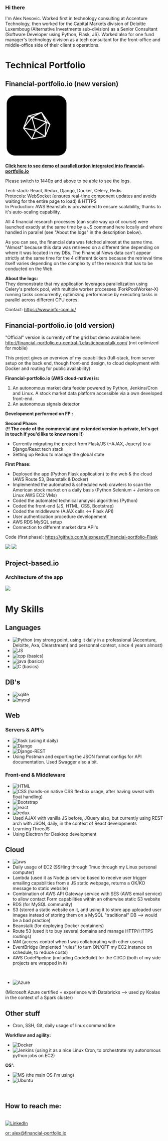 ### Hi there 

I'm Alex Nesovic. Worked first in technology consulting at Accenture Technology, then worked for the Capital Markets division of Deloitte Luxemboug (Alternative Investments sub-division) as a Senior Consultant (Software Developer using Python, Flask, JS). Worked also for one fund manager's technology division as a tech consultant for the front-office and middle-office side of their client's operations. <br>

# Technical Portfolio

  
## Financial-portfolio.io (new version)

<a href="https://www.youtube.com/watch?v=HUfxmiZ7kGs">
  <img src="https://github.com/alexnesov/alexnesov/blob/main/vanillaJS/Assets/fp_logo.svg" alt="financial-portfolio.io" width="200"/>
</a>

**[Click here to see demo of parallelization integrated into financial-portfolio.io](https://www.youtube.com/watch?v=HUfxmiZ7kGs)**


Please switch to 1440p and above to be able to see the logs.

Tech stack: React, Redux, Django, Docker, Celery, Redis<br>
Protocols: WebSocket (ensures real-time component updates and avoids waiting for the entire page to load) & HTTPS<br>
In Production: AWS Beanstalk is provisioned to ensure scalability, thanks to it's auto-scaling capability.<br>

All 4 financial research processes (can scale way up of course) were launched exactly at the same time by a JS command here locally and where handled in parallel (see "About the logs" in the description below).

As you can see, the financial data was fetched almost at the same time. "Almost" because this data was retrieved on a different time depending on where it was located in my DBs.
The Financial News data can't appear strictly at the same time for the 4 different tickers because the retrieval time itself varies depending on the complexity of the research that has to be conducted on the Web. 

**About the logs:** <br>
They demonstrate that my application leverages parallelization using Celery's prefork pool, with multiple worker processes (ForkPoolWorker-X) running tasks concurrently, optimizing performance by executing tasks in parallel across different CPU cores.

Contact: https://www.info-com.io/



## Financial-portfolio.io (old version)

"Official" version is currently off the grid but demo available here: http://financial-portfolio.eu-central-1.elasticbeanstalk.com/  (not optimized for mobile)

This project gives an overview of my capabilities (full-stack, from server setup on the back end, though front-end design, to cloud deployment with Docker and routing for public availability).

<b>Financial-portfolio.io (AWS cloud-native) is: </b>
1. An autonomous market data feeder powered by Python, Jenkins/Cron and Linux. A stock market data platform accessible via a own developed front-end.
2. An autonomous signals detector

<b>Development performed on FP : </b>

<b>Second Phase:</b> <br> (**!! The code of the commercial and extended version is private, let's get in touch if you'd like to know more !!**)
- Currently migrating the project from Flask/JS (+AJAX, Jquery) to a Django/React tech stack
- Setting up Redux to manage the global state

<b>First Phase:</b> <br>
- Deployed the app (Python Flask application) to the web & the cloud (AWS Route 53, Beanstalk & Docker)
- Implemented the automated & scheduled web crawlers to scan the American stock market on a daily basis (Python Selenium + Jenkins on Linux AWS EC2 VMs)
- Coded the automated technical analysis algorithms (Python)
- Coded the front-end (JS, HTML, CSS, Bootstrap)
- Coded the middleware (AJAX calls <-> Flask API)
- User authentication procedure developement
- AWS RDS MySQL setup 
- Connection to different market data API's

Code (first phase): https://github.com/alexnesov/Financial-portfolio-Flask

<img src="https://github.com/alexnesov/Financial-portfolio-io-advanced-Flask/blob/main/SV/static/signal_flow_na2.png">
<img src="https://github.com/alexnesov/Get-the-signals/blob/8dab1ac794c2fe0524169f6ca1cd316cad621bf1/SV/static/dash.png">

## Project-based.io

### Architecture of the app

<img src="https://github.com/alexnesov/project_based_io/blob/main/documentation/diagrams/data_flow.png">


# My Skills

## Languages
- <img alt="Python" src="https://img.shields.io/badge/Python-3776AB?style=for-the-badge&logo=python&logoColor=white"/> (my strong point, using it daily in a professional (Accenture, Deloitte, Axa, Clearstream) and personnal context, since 4 years almost)
- <img alt="JS" src="https://img.shields.io/badge/JavaScript-F7DF1E?style=for-the-badge&logo=javascript&logoColor=black"/> 
- <img alt="cpp" src="https://img.shields.io/badge/C%2B%2B-00599C?style=for-the-badge&logo=c%2B%2B&logoColor=white"/> (basics)
- <img alt="java" src="https://img.shields.io/badge/Java-ED8B00?style=for-the-badge&logo=java&logoColor=white"/> (basics)
- <img alt="C" src="https://img.shields.io/badge/C-00599C?style=for-the-badge&logo=c&logoColor=white"/> (basics)


## DB's
- <img alt="sqlite" src="https://img.shields.io/badge/SQLite-07405E?style=for-the-badge&logo=sqlite&logoColor=white"/>
- <img alt="mysql" src="https://img.shields.io/badge/MySQL-00000F?style=for-the-badge&logo=mysql&logoColor=white"/>

## Web

### Servers & API's
- <img alt="flask" src="https://img.shields.io/badge/Flask-000000?style=for-the-badge&logo=flask&logoColor=white"/> (using it daily)
- <img alt="Django" src="https://img.shields.io/badge/Django-092E20?style=for-the-badge&logo=django&logoColor=green"/>
- <img alt="Django-REST" src="https://img.shields.io/badge/DJANGO-REST-ff1709?style=for-the-badge&logo=django&logoColor=white&color=ff1709&labelColor=gray"/>
- Using Postman and exporting the JSON format configs for API documentation. Used Swagger also a bit.

### Front-end & Middleware
- <img alt="HTML" src="https://img.shields.io/badge/HTML-239120?style=for-the-badge&logo=html5&logoColor=white"/>
- <img alt="CSS" src="https://img.shields.io/badge/CSS-239120?&style=for-the-badge&logo=css3&logoColor=white"/> (hands-on native CSS flexbox usage, after having sweat with float handling)
- <img alt="Bootstrap" src="https://img.shields.io/badge/Bootstrap-563D7C?style=for-the-badge&logo=bootstrap&logoColor=white"/>
- <img alt="react" src="https://img.shields.io/badge/React-20232A?style=for-the-badge&logo=react&logoColor=61DAFB"/> 
- <img alt="redux" src="https://img.shields.io/badge/Redux-593D88?style=for-the-badge&logo=redux&logoColor=white"/> 
- Used AJAX with vanilla JS before, JQuery also, but currently using REST arch with JSON, daily, in the context of React developments
- Learning ThreeJS
- Using Electron for Desktop development 

## Cloud

   
- <img alt="aws" src="https://img.shields.io/badge/Amazon_AWS-FF9900?style=for-the-badge&logo=amazonaws&logoColor=white"/>
- Daily usage of EC2 (SSHing through Tmux through my Linux personal computer)
- Lambda (used it as Node.js service based to receive user trigger emailing capabilities from a JS static webpage, returns a OK/KO message to static website)
- Combination of AWS API Gateway service with SES (AWS email service) to allow contact Form capabilities within an otherwise static S3 website
- RDS (for MySQL community)
- S3 (stored a static website on it, and using it to store app uploaded user images instead of storing them on a MySQL "traditional" DB --> would be a bad practice)
- Beanstalk (for deploying Docker containers)
- Route 53 (used it to buy several domains and manage HTTP/HTTPS routings)
- IAM (access control when I was collaborating with other users)
- EventBridge (implented "rules" to turn ON/OFF my EC2 instance on schedule, to reduce costs)
- AWS CodePipeline (including CodeBuild) for the CI/CD (both of my side projects are wrapped in it)

<br>

- <img alt="Azure" src="https://img.shields.io/badge/microsoft%20azure-0089D6?style=for-the-badge&logo=microsoft-azure&logoColor=white"/>
(Microsoft Azure certified + experience with Databricks --> used py Koalas in the context of a Spark cluster)

## Other stuff

- Cron, SSH, Git, daily usage of linux command line


<b>Workflow and agility: </b>
- <img alt="Docker" src="https://img.shields.io/badge/Docker-2CA5E0?style=for-the-badge&logo=docker&logoColor=white"/>
- <img alt="Jenkins" src="https://img.shields.io/badge/Jenkins-D24939?style=for-the-badge&logo=Jenkins&logoColor=white"/> (using it as a nice Linux Cron, to orchestrate my autonomous python jobs on EC2)


<b>OS': </b>
- <img alt="MS" src="https://img.shields.io/badge/Ubuntu-E95420?style=for-the-badge&logo=ubuntu&logoColor=white"/> (the main OS I'm using)
- <img alt="Ubuntu" src="https://img.shields.io/badge/Windows-0078D6?style=for-the-badge&logo=windows&logoColor=white"/>

<br>

## How to reach me: 

<br>
<a href="https://www.linkedin.com/in/alexandre-nesovic-627004144">
<img alt="LinkedIn" src="https://img.shields.io/badge/LinkedIn-0077B5?style=for-the-badge&logo=linkedin&logoColor=white"/>

or: alex@financial-portfolio.io




